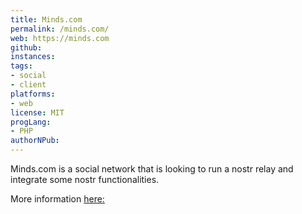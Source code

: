 ```yaml
---
title: Minds.com
permalink: /minds.com/
web: https://minds.com
github: 
instances:
tags:
- social
- client
platforms:
- web
license: MIT 
progLang: 
- PHP 
authorNPub: 
---
```


Minds.com is a social network that is looking to run a nostr relay and integrate some nostr functionalities.

More information [here:](https://www.minds.com/minds/blog/minds-nostr-and-the-future-of-decentralized-social-networkin-1445110266495766533)
